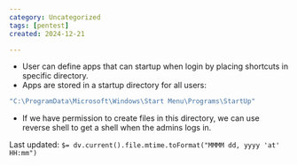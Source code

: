 ```yaml
---
category: Uncategorized
tags: [pentest]
created: 2024-12-21

---
```

- User can define apps that can startup when login by placing shortcuts in specific directory.
- Apps are stored in a startup directory for all users:
```powershell
"C:\ProgramData\Microsoft\Windows\Start Menu\Programs\StartUp"
```
- If we have permission to create files in this directory, we can use reverse shell to get a shell when the admins logs in.


Last updated: `$= dv.current().file.mtime.toFormat("MMMM dd, yyyy 'at' HH:mm")`
